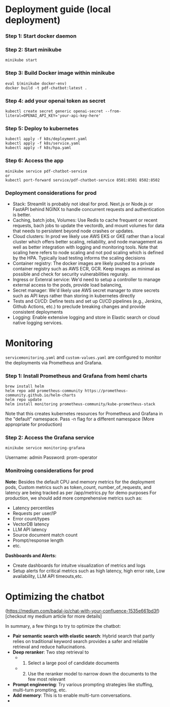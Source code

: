 # Deployment guide (local deployment)

### Step 1: Start docker daemon

### Step 2: Start minikube
``` 
minikube start
```

### Step 3: Build Docker image within minikube

```
eval $(minikube docker-env)
docker build -t pdf-chatbot:latest .
```
### Step 4: add your openai token as secret
```
kubectl create secret generic openai-secret --from-literal=OPENAI_API_KEY='your-api-key-here'
```

### Step 5: Deploy to kubernetes
```
kubectl apply -f k8s/deployment.yaml
kubectl apply -f k8s/service.yaml
kubectl apply -f k8s/hpa.yaml
```

### Step 6: Access the app
```
minikube service pdf-chatbot-service
or
kubectl port-forward service/pdf-chatbot-service 8501:8501 8502:8502
```
### Deployment considerations for prod
- Stack: Streamlit is probably not ideal for prod. Next.js or Node.js or FastAPI behind NGINX to handle concurrent requests and authentication is better. 
- Caching, batch jobs, Volumes: Use Redis to cache frequent or recent requests, bach jobs to update the vectordb, and mount volumes for data that needs to persistent beyond node crashes or updates.
- Cloud clusters: In prod we likely use AWS EKS or GKE rather than a local cluster which offers better scaling, reliability, and node management as well as better integration with logging and monitoring tools. Note that scaling here refers to node scaling and not pod scaling which is defined by the HPA. Typically load testing informs the scaling decisions
- Container registry: The docker images are likely pushed to a private container registry such as AWS ECR, GCR. Keep images as minimal as possible and check for security vulnerabilities reguraly. 
- Ingress or Extenral service: We'd need to setup a controller to manage external access to the pods, provide load balancing, 
- Secret manager: We'd likely use AWS secret manager to store secrets such as API keys rather than storing in kubernetes directly
- Tests and CI/CD: Define tests and set up CI/CD pipelines (e.g., Jenkins, Github Actions, etc.) to preclude breaking changes and provide consistent deployments
- Logging: Enable extensive logging and store in Elastic search or cloud native logging services.

# Monitoring
`servicemonitoring.yaml` and `custom-values.yaml` are configured to monitor the deployments via Prometheus and Grafana.

### Step 1: Install Prometheus and Grafana from heml charts
```
brew install helm
helm repo add prometheus-community https://prometheus-community.github.io/helm-charts
helm repo update
helm install monitoring prometheus-community/kube-prometheus-stack
```
Note that this creates kubernetes resources for Prometheus and Grafana in the "default" namespace. Pass -n flag for a different namespace (More appropriate for production)

### Step 2: Access the Grafana service
```
minikube service monitoring-grafana
```
Username: admin
Password: prom-operator

### Monitroing considerations for prod
**Note:** Besides the default CPU and memory metrics for the deployment pods, Custom metrics such as token_count, number_of_requests, and latency are being tracked as per /app/metrics.py for demo purposes
For production, we should add more comprehensive metrics such as:
- Latency percentiles
- Requests per user/IP
- Error count/types
- VectorDB latency
- LLM API latency
- Source document match count
- Prompt/response length
- etc.

**Dashboards and Alerts:** 
- Create dashboards for intuitve visualization of metrics and logs
- Setup alerts for critical metrics such as high latency, high error rate, Low availability, LLM API timeouts,etc.


# Optimizing the chatbot
(https://medium.com/badal-io/chat-with-your-confluence-1535e661bd3f)[checkout my medium article for more details]

In summary, a few things to try to optimize the chatbot:
- **Pair semantic search with elastic search**: Hybrid search that partly relies on traditional keyword search provides a safer and reliable retrieval and reduce hallucinations.
- **Deep reranker**: Two step retrieval to 
    - 1. Select a large pool of candidate documents
    - 2. Use the reranker model to narrow down the documents to the few most relevant
- **Prompt engineering**: Try various prompting strategies like stuffing, multi-turn prompting, etc. 
- **Add memory**: This is to enable multi-turn conversations. 
- 